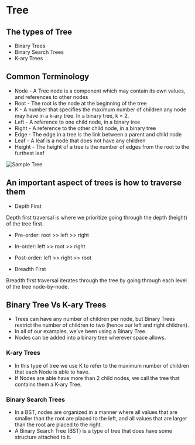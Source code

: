 # Tree

## The types of Tree

- Binary Trees
- Binary Search Trees
- K-ary Trees

## Common Terminology

- Node - A Tree node is a component which may contain its own values, and references to other nodes
- Root - The root is the node at the beginning of the tree
- K - A number that specifies the maximum number of children any node may have in a k-ary tree. In a binary tree, k = 2.
- Left - A reference to one child node, in a binary tree
- Right - A reference to the other child node, in a binary tree
- Edge - The edge in a tree is the link between a parent and child node
- Leaf - A leaf is a node that does not have any children
- Height - The height of a tree is the number of edges from the root to the furthest leaf

![Sample Tree](https://codefellows.github.io/common_curriculum/data_structures_and_algorithms/Code_401/class-15/resources/images/BinaryTree1.PNG)

## An important aspect of trees is how to traverse them

- Depth First

Depth first traversal is where we prioritize going through the depth (height) of the tree first.

- Pre-order: root >> left >> right
- In-order: left >> root >> right
- Post-order: left >> right >> root

- Breadth First

Breadth first traversal iterates through the tree by going through each level of the tree node-by-node.

## Binary Tree Vs K-ary Trees

- Trees can have any number of children per node, but Binary Trees restrict the number of children to two (hence our left and right children).
- In all of our examples, we’ve been using a Binary Tree.
- Nodes can be added into a binary tree wherever space allows.

### K-ary Trees

- In this type of tree we use K to refer to the maximum number of children that each Node is able to have.
- If Nodes are able have more than 2 child nodes, we call the tree that contains them a K-ary Tree.

### Binary Search Trees

- In a BST, nodes are organized in a manner where all values that are smaller than the root are placed to the left, and all values that are larger than the root are placed to the right.
- A Binary Search Tree (BST) is a type of tree that does have some structure attached to it.
